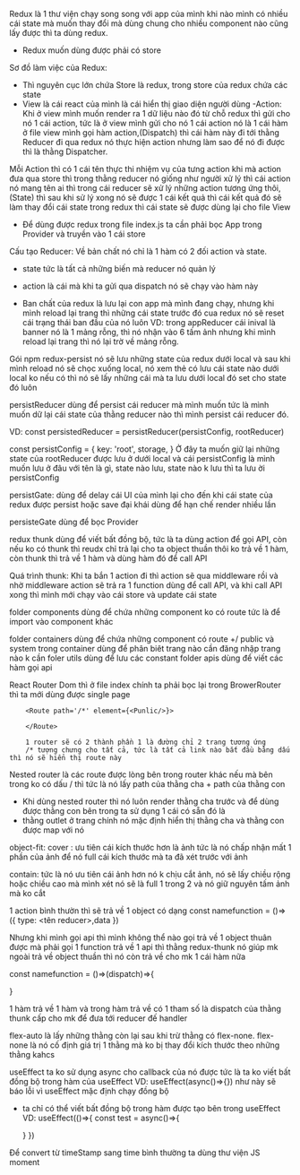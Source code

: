 Redux là 1 thư viện chạy song song với app của mình khi nào mình có nhiều cái state mà muốn thay đổi mà dùng chung cho nhiều component nào cũng lấy được thì ta dùng redux.
- Redux muốn dùng được phải có store

Sơ đồ làm việc của Redux:
- Thì nguyên cục lớn chứa Store là redux, trong store của redux chứa các state
- View là cái react của mình là cái hiển thị giao diện người dùng
-Action: Khi ở view mình muốn render ra 1 dữ liệu nào đó từ chỗ redux thì gửi cho nó 1 cái action, tức là ở view mình gửi cho nó 1 cái action nó là 1 cái hàm ở file view mình gọi hàm action,(Dispatch) thì cái hàm này đi tới thằng Reducer đi qua redux nó thực hiện action nhưng làm sao để nó đi được thì là thằng  Dispatcher.

Mỗi Action thì có 1 cái tên thực thi nhiệm vụ của tưng action khi mà action đưa qua store thì trong thằng reducer nó giống như người xử lý thì cái action nó mang tên ai thì trong cái reducer sẽ xử lý những action tương ứng thôi, (State) thì sau khi sử lý xong nó sẽ được 1 cái kết quả thì cái kết quả đó sẽ làm thay đổi cái state trong redux thì cái state sẽ được dùng lại cho file View

- Để dùng được redux trong file index.js ta cần phải bọc App trong Provider và truyền vào 1 cái store


Cấu tạo Reducer:
Về bản chất nó chỉ là 1 hàm có 2 đối action và state.
- state tức là tất cả những biến mà reducer nó quản lý
- action là cái mà khi ta gửi qua dispatch nó sẽ chạy vào hàm này


- Ban chất của redux là lưu lại con app mà mình đang chạy, nhưng khi mình reload lại trang thì những cái state trước đó cua redux nó sẽ reset cái trạng thái ban đầu của nó luôn
VD: trong appReducer cái inival là banner nó là 1 mảng rỗng, thì nó nhận vào 6 tấm ảnh nhưng khi mình reload lại trang thì nó lại trờ về mảng rỗng.

Gói npm redux-persist nó sẽ lưu những state của redux dưới local và sau khi mình reload nó sẽ chọc xuống local, nó xem thẻ có lưu cái state nào dưới local ko nếu có thì nó sẽ lấy những cái mà ta lưu dưới local đó set cho state đó luôn

persistReducer dùng để persist cái reducer mà mình muốn tức là mình muốn dữ lại cái state của thằng reducer nào thì mình persist cái reducer đó.

VD: const persistedReducer = persistReducer(persistConfig, rootReducer)

const persistConfig = {
  key: 'root',
  storage,
}
Ở đây ta muốn giữ lại những state của rootReducer được lưu ở dưới local và cái persistConfig là mình muốn lưu ở đâu với tên là gì, state nào lưu, state nào k lưu thì ta lưu ời persistConfig

persistGate: dùng để delay cái UI của mình lại cho đến khi cái state của redux được persist hoặc save đại khái dùng để hạn chế render nhiều lần

persisteGate dùng để bọc Provider



redux thunk dùng để viết bất đồng bộ, tức là ta dùng action để gọi API, còn nếu ko có thunk thì reudx chỉ trả lại cho ta object thuần thôi ko trả về 1 hàm, còn thunk thì trả về 1 hàm và dùng hàm đó để call API

Quá trình thunk:
Khi ta bắn 1 action đi thì action sẽ qua middleware rồi và nhờ middleware action sẽ trả ra 1 function dùng để call API, và khi call API xong thì mình mới chạy vào cái store và update cái state


folder components dùng để chứa những component ko có route tức là để import vào component khác

folder containers dùng để chứa những component có route 
    +/ public và system trong container dùng để phân biêt trang nào cần đăng nhập trang nào k cần
foler utils dùng để lưu các constant
folder apis dùng để viết các hàm gọi api

React Router Dom thì ở file index chính ta phải bọc lại trong BrowerRouter thì ta mới dùng được single page

<!-- <Router> sẽ được bọc trong <Routers>, Mỗi <Router> tương ứng với 1 trang -->

        <Route path='/*' element={<Punlic/>}>

        </Route>

        1 router sẽ có 2 thành phần 1 là đường chỉ 2 trang tương ứng
        /* tượng chưng cho tất cả, tức là tất cả link nào bắt đầu bằng dấu thì nó sẽ hiển thị route này


Nested router là các route được lòng bên trong router khác nếu mà bên trong ko có dấu / thì tức là nó lấy path của thằng cha + path của thằng con

- Khi dùng nested router thì nó luôn render thằng cha trước và để dùng được thằng con bên trong ta sử dụng 1 cái có sẵn đó là <Outlet>
- thằng outlet ở trang chính nó mặc định hiển thị thằng cha và thằng con được map với nó

object-fit: cover : ưu tiên cái kích thước hơn là ảnh tức là nó chấp nhận mất 1 phần của ảnh để nó full cái kích thước mà ta đã xét trước với ảnh

contain: tức là nó ưu tiên cái ảnh hơn nó k chịu cắt ảnh, nó sẽ lấy chiều rộng hoặc chiều cao mà mình xét nó sẽ là full 1 trong 2 và nó giữ nguyên tấm ảnh mà ko cắt


1 action bình thườn thì sẽ trả về 1 object có dạng 
const namefunction = ()=>({
    type: <tên reducer>,data
})

Nhưng khi mình gọi api thì mình không thể nào gọi trả về 1 object thuân được mà phải gọi 1 function trả về 1 api thì thằng redux-thunk nó giúp mk ngoài trả về object thuần thì nó còn trả về cho mk 1 cái hàm nữa

const namefunction = ()=>(dispatch)=>{

}

1 hàm trả về 1 hàm và trong hàm trả về có 1 tham số là dispatch của thằng thunk cấp cho mk để đưa tới reducer đế handler


flex-auto là lấy những thằng còn lại sau khi trừ thằng có flex-none.
flex-none là nó cố định giá trị 1 thằng mà ko bị thay đổi kích thước theo những thằng kahcs


useEffect ta ko sử dụng async cho callback của nó được tức là ta ko viết bất đồng bộ trong hàm của useEffect 
VD: useEffect(async()=>{}) như này sẽ báo lỗi vì useEffect mặc định chạy đồng bộ
- ta chỉ có thể viết bất đồng bộ trong hàm được tạo bên trong useEffect
VD: useEffect(()=>{
  const test = async()=>{

  }
})

Để convert từ timeStamp sang time bình thường ta dùng thư viện JS moment




